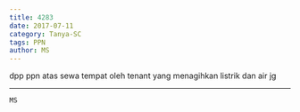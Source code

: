 ```yaml
---
title: 4283
date: 2017-07-11
category: Tanya-SC
tags: PPN
author: MS
---
```


dpp ppn atas sewa tempat oleh tenant yang menagihkan listrik dan air jg

---



`MS`
